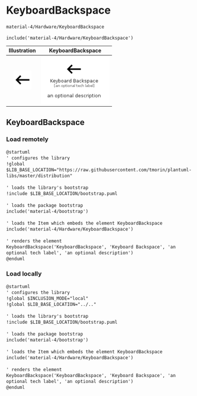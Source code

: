 # KeyboardBackspace


```text
material-4/Hardware/KeyboardBackspace
```

```text
include('material-4/Hardware/KeyboardBackspace')
```



| Illustration | KeyboardBackspace |
| :---: | :---: |
| ![illustration for Illustration](../../material-4/Hardware/KeyboardBackspace.png) | ![illustration for KeyboardBackspace](../../material-4/Hardware/KeyboardBackspace.Local.png) |




## KeyboardBackspace

### Load remotely
```plantuml
@startuml
' configures the library
!global $LIB_BASE_LOCATION="https://raw.githubusercontent.com/tmorin/plantuml-libs/master/distribution"

' loads the library's bootstrap
!include $LIB_BASE_LOCATION/bootstrap.puml

' loads the package bootstrap
include('material-4/bootstrap')

' loads the Item which embeds the element KeyboardBackspace
include('material-4/Hardware/KeyboardBackspace')

' renders the element
KeyboardBackspace('KeyboardBackspace', 'Keyboard Backspace', 'an optional tech label', 'an optional description')
@enduml
```

### Load locally
```plantuml
@startuml
' configures the library
!global $INCLUSION_MODE="local"
!global $LIB_BASE_LOCATION="../.."

' loads the library's bootstrap
!include $LIB_BASE_LOCATION/bootstrap.puml

' loads the package bootstrap
include('material-4/bootstrap')

' loads the Item which embeds the element KeyboardBackspace
include('material-4/Hardware/KeyboardBackspace')

' renders the element
KeyboardBackspace('KeyboardBackspace', 'Keyboard Backspace', 'an optional tech label', 'an optional description')
@enduml
```

